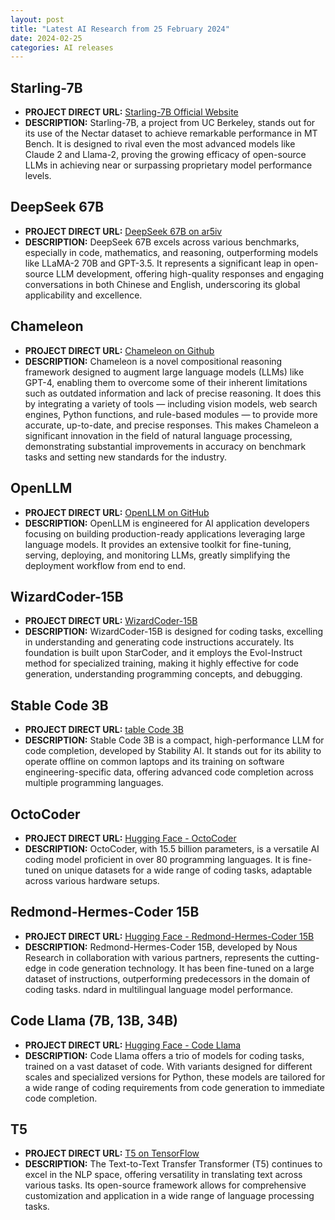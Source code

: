 ```yaml
---
layout: post
title: "Latest AI Research from 25 February 2024"
date: 2024-02-25
categories: AI releases
---
```


## Starling-7B
- **PROJECT DIRECT URL:** [Starling-7B Official Website](https://starling.cs.berkeley.edu/)
- **DESCRIPTION:** Starling-7B, a project from UC Berkeley, stands out for its use of the Nectar dataset to achieve remarkable performance in MT Bench. It is designed to rival even the most advanced models like Claude 2 and Llama-2, proving the growing efficacy of open-source LLMs in achieving near or surpassing proprietary model performance levels.

## DeepSeek 67B
- **PROJECT DIRECT URL:** [DeepSeek 67B on ar5iv](https://github.com/deepseek-ai/DeepSeek-LLM)
- **DESCRIPTION:** DeepSeek 67B excels across various benchmarks, especially in code, mathematics, and reasoning, outperforming models like LLaMA-2 70B and GPT-3.5. It represents a significant leap in open-source LLM development, offering high-quality responses and engaging conversations in both Chinese and English, underscoring its global applicability and excellence.

## Chameleon
- **PROJECT DIRECT URL:** [Chameleon on Github](https://chameleon-llm.github.io/)
- **DESCRIPTION:** Chameleon is a novel compositional reasoning framework designed to augment large language models (LLMs) like GPT-4, enabling them to overcome some of their inherent limitations such as outdated information and lack of precise reasoning. It does this by integrating a variety of tools — including vision models, web search engines, Python functions, and rule-based modules — to provide more accurate, up-to-date, and precise responses. This makes Chameleon a significant innovation in the field of natural language processing, demonstrating substantial improvements in accuracy on benchmark tasks and setting new standards for the industry.

## OpenLLM
- **PROJECT DIRECT URL:** [OpenLLM on GitHub](https://github.com/bentoml/OpenLLM)
- **DESCRIPTION:** OpenLLM is engineered for AI application developers focusing on building production-ready applications leveraging large language models. It provides an extensive toolkit for fine-tuning, serving, deploying, and monitoring LLMs, greatly simplifying the deployment workflow from end to end.

## WizardCoder-15B
- **PROJECT DIRECT URL:** [WizardCoder-15B](https://github.com/nlpxucan/WizardLM/tree/main/WizardCoder)
- **DESCRIPTION:** WizardCoder-15B is designed for coding tasks, excelling in understanding and generating code instructions accurately. Its foundation is built upon StarCoder, and it employs the Evol-Instruct method for specialized training, making it highly effective for code generation, understanding programming concepts, and debugging.

## Stable Code 3B
- **PROJECT DIRECT URL:** [table Code 3B](https://github.com/Stability-AI/StableCode)
- **DESCRIPTION:** Stable Code 3B is a compact, high-performance LLM for code completion, developed by Stability AI. It stands out for its ability to operate offline on common laptops and its training on software engineering-specific data, offering advanced code completion across multiple programming languages.


## OctoCoder
- **PROJECT DIRECT URL:** [Hugging Face - OctoCoder](https://github.com/bigcode-project/octopack)
- **DESCRIPTION:** OctoCoder, with 15.5 billion parameters, is a versatile AI coding model proficient in over 80 programming languages. It is fine-tuned on unique datasets for a wide range of coding tasks, adaptable across various hardware setups.

## Redmond-Hermes-Coder 15B
- **PROJECT DIRECT URL:** [Hugging Face - Redmond-Hermes-Coder 15B](https://huggingface.co/NousResearch/Redmond-Hermes-Coder)
- **DESCRIPTION:** Redmond-Hermes-Coder 15B, developed by Nous Research in collaboration with various partners, represents the cutting-edge in code generation technology. It has been fine-tuned on a large dataset of instructions, outperforming predecessors in the domain of coding tasks.
ndard in multilingual language model performance.

## Code Llama (7B, 13B, 34B)
- **PROJECT DIRECT URL:** [Hugging Face - Code Llama](https://huggingface.co/CodeLlama)
- **DESCRIPTION:** Code Llama offers a trio of models for coding tasks, trained on a vast dataset of code. With variants designed for different scales and specialized versions for Python, these models are tailored for a wide range of coding requirements from code generation to immediate code completion.

## T5
- **PROJECT DIRECT URL:** [T5 on TensorFlow](https://www.tensorflow.org/text/tutorials/transformer)
- **DESCRIPTION:** The Text-to-Text Transfer Transformer (T5) continues to excel in the NLP space, offering versatility in translating text across various tasks. Its open-source framework allows for comprehensive customization and application in a wide range of language processing tasks.
